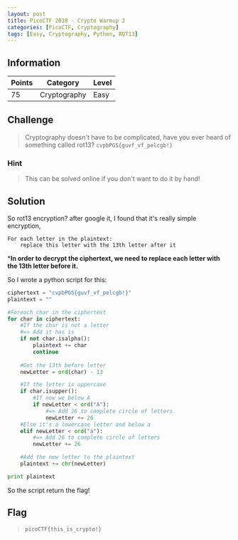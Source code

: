 ```yaml
---
layout: post
title: PicoCTF 2018 - Crypto Warmup 2
categories: [PicoCTF, Cryptography]
tags: [Easy, Cryptography, Python, ROT13]
---
```



## Information

| Points |Category  | Level|
|--|--|--|
| 75 | Cryptography |Easy |

## Challenge

> Cryptography doesn't have to be complicated, have you ever heard of something called rot13? `cvpbPGS{guvf_vf_pelcgb!}`

### Hint

> This can be solved online if you don't want to do it by hand!

## Solution

So rot13 encryption? after google it, I found that it's really simple encryption,  

    For each letter in the plaintext:
	    replace this letter with the 13th letter after it
***In order to decrypt the ciphertext, we need to replace each letter with the 13th letter before it.**  

So I wrote a python script for this:
```python
ciphertext = "cvpbPGS{guvf_vf_pelcgb!}"
plaintext = ""

#Foreach char in the ciphertext
for char in ciphertext:
	#If the char is not a letter
	#=> Add it has is
	if not char.isalpha():
		plaintext += char
		continue
	
	#Get the 13th before letter
	newLetter = ord(char) - 13

	#If the letter is uppercase
	if char.isupper():
		#If now we below A 
		if newLetter < ord("A"):
			#=> Add 26 to complete circle of letters
			newLetter += 26
	#Else it's a lowercase letter and below a
	elif newLetter < ord("a"):
		#=> Add 26 to complete circle of letters
		newLetter += 26

	#Add the new letter to the plaintext
	plaintext += chr(newLetter)

print plaintext
```
So the script return the flag!
## Flag
> `picoCTF{this_is_crypto!}
`


